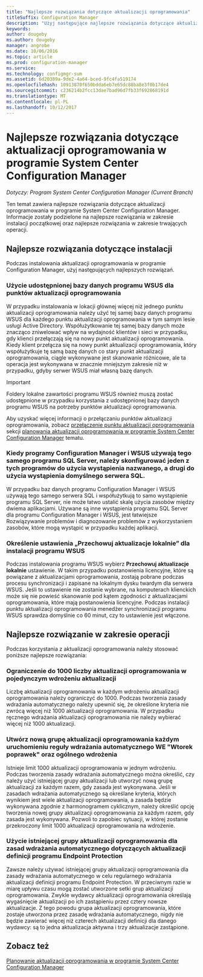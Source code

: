 ```yaml
---
title: "Najlepsze rozwiązania dotyczące aktualizacji oprogramowania"
titleSuffix: Configuration Manager
description: "Użyj następujące najlepsze rozwiązania dotyczące aktualizacji oprogramowania w programie System Center Configuration Manager."
keywords: 
author: dougeby
ms.author: dougeby
manager: angrobe
ms.date: 10/06/2016
ms.topic: article
ms.prod: configuration-manager
ms.service: 
ms.technology: configmgr-sum
ms.assetid: 6d20389a-9de2-4a64-bced-9fc4fa519174
ms.openlocfilehash: 10913870f650bdda6eb7e65dc88ba8e3f0b17de4
ms.sourcegitcommit: c236214b2fcc13dae7bad96d7fb33f692868191d
ms.translationtype: MT
ms.contentlocale: pl-PL
ms.lasthandoff: 10/12/2017
---
```

# <a name="best-practices-for-software-updates-in-system-center-configuration-manager"></a>Najlepsze rozwiązania dotyczące aktualizacji oprogramowania w programie System Center Configuration Manager

*Dotyczy: Program System Center Configuration Manager (Current Branch)*

Ten temat zawiera najlepsze rozwiązania dotyczące aktualizacji oprogramowania w programie System Center Configuration Manager. Informacje zostały podzielone na najlepsze rozwiązania w zakresie instalacji początkowej oraz najlepsze rozwiązania w zakresie trwających operacji.  

## <a name="installation-best-practices"></a>Najlepsze rozwiązania dotyczące instalacji  
 Podczas instalowania aktualizacji oprogramowania w programie Configuration Manager, użyj następujących najlepszych rozwiązań.  

### <a name="use-a-shared-wsus-database-for-software-update-points"></a>Użycie udostępnionej bazy danych programu WSUS dla punktów aktualizacji oprogramowania  
 W przypadku instalowania w lokacji głównej więcej niż jednego punktu aktualizacji oprogramowania należy użyć tej samej bazy danych programu WSUS dla każdego punktu aktualizacji oprogramowania w tym samym lesie usługi Active Directory. Współużytkowanie tej samej bazy danych może znacząco zniwelować wpływ na wydajność klientów i sieci w przypadku, gdy klienci przełączają się na nowy punkt aktualizacji oprogramowania. Kiedy klient przełącza się na nowy punkt aktualizacji oprogramowania, który współużytkuje tę samą bazę danych co stary punkt aktualizacji oprogramowania, ciągle wykonywane jest skanowanie różnicowe, ale ta operacja jest wykonywana w znacznie mniejszym zakresie niż w przypadku, gdyby serwer WSUS miał własną bazę danych.  

> [!IMPORTANT]  
>  Foldery lokalne zawartości programu WSUS również muszą zostać udostępnione w przypadku korzystania z udostępnionej bazy danych programu WSUS na potrzeby punktów aktualizacji oprogramowania.  

 Aby uzyskać więcej informacji o przełączaniu punktów aktualizacji oprogramowania, zobacz [przełączenie punktu aktualizacji oprogramowania](../../sum/plan-design/plan-for-software-updates.md#BKMK_SUPSwitching) sekcji [planowania aktualizacji oprogramowania w programie System Center Configuration Manager](../../sum/plan-design/plan-for-software-updates.md) tematu.  

### <a name="when-configuration-manager-and-wsus-use-the-same-sql-server-configure-one-of-these-to-use-a-named-instance-and-the-other-to-use-the-default-instance-of-sql-server"></a>Kiedy programy Configuration Manager i WSUS używają tego samego programu SQL Server, należy skonfigurować jeden z tych programów do użycia wystąpienia nazwanego, a drugi do użycia wystąpienia domyślnego serwera SQL.  
 W przypadku baz danych programu Configuration Manager i WSUS używają tego samego serwera SQL i współużytkują to samo wystąpienie programu SQL Server, nie może łatwo ustalić skalę użycia zasobów między dwiema aplikacjami. Używane są inne wystąpienia programu SQL Server dla programu Configuration Manager i WSUS, jest łatwiejsze Rozwiązywanie problemów i diagnozowanie problemów z wykorzystaniem zasobów, które mogą wystąpić w przypadku każdej aplikacji.  

### <a name="specify-the-store-updates-locally-setting-for-the-wsus-installation"></a>Określenie ustawienia „Przechowuj aktualizacje lokalnie” dla instalacji programu WSUS  
 Podczas instalowania programu WSUS wybierz **Przechowuj aktualizacje lokalnie** ustawienie. W takim przypadku postanowienia licencyjne, które są powiązane z aktualizacjami oprogramowania, zostają pobrane podczas procesu synchronizacji i zapisane na lokalnym dysku twardym dla serwera WSUS. Jeśli to ustawienie nie zostanie wybrane, na komputerach klienckich może się nie powieść skanowanie pod kątem zgodności z aktualizacjami oprogramowania, które mają postanowienia licencyjne. Podczas instalacji punktu aktualizacji oprogramowania menedżer synchronizacji programu WSUS sprawdza domyślnie co 60 minut, czy to ustawienie jest włączone.  

## <a name="operational-best-practices"></a>Najlepsze rozwiązanie w zakresie operacji  
 Podczas korzystania z aktualizacji oprogramowania należy stosować poniższe najlepsze rozwiązania:  

### <a name="limit-software-updates-to-1000-in-a-single-software-update-deployment"></a>Ograniczenie do 1000 liczby aktualizacji oprogramowania w pojedynczym wdrożeniu aktualizacji  
 Liczbę aktualizacji oprogramowania w każdym wdrożeniu aktualizacji oprogramowania należy ograniczyć do 1000. Podczas tworzenia zasady wdrażania automatycznego należy upewnić się, że określone kryteria nie zwrócą więcej niż 1000 aktualizacji oprogramowania. W przypadku ręcznego wdrażania aktualizacji oprogramowania nie należy wybierać więcej niż 1000 aktualizacji.  

### <a name="create-a-new-software-update-group-each-time-an-automatic-deployment-rule-runs-for-patch-tuesday-and-for-general-deployment"></a>Utwórz nową grupę aktualizacji oprogramowania każdym uruchomieniu reguły wdrażania automatycznego WE "Wtorek poprawek" oraz ogólnego wdrożenia  
 Istnieje limit 1000 aktualizacji oprogramowania w jednym wdrożeniu. Podczas tworzenia zasady wdrażania automatycznego można określić, czy należy użyć istniejącej grupy aktualizacji lub utworzyć nową grupę aktualizacji za każdym razem, gdy zasada jest wykonywana. Jeśli w zasadach wdrażania automatycznego są określane kryteria, których wynikiem jest wiele aktualizacji oprogramowania, a zasada będzie wykonywana zgodnie z harmonogramem cyklicznym, należy określić opcję tworzenia nowej grupy aktualizacji oprogramowania za każdym razem, gdy zasada jest wykonywana. Pozwoli to zapobiec sytuacji, w której zostanie przekroczony limit 1000 aktualizacji oprogramowania na wdrożenie.  

### <a name="use-an-existing-software-update-group-for-automatic-deployment-rules-for-endpoint-protection-definition-updates"></a>Użycie istniejącej grupy aktualizacji oprogramowania dla zasad wdrażania automatycznego dotyczących aktualizacji definicji programu Endpoint Protection  
 Zawsze należy używać istniejącej grupy aktualizacji oprogramowania dla zasady wdrażania automatycznego w celu regularnego wdrażania aktualizacji definicji programu Endpoint Protection. W przeciwnym razie w miarę upływu czasu mogą zostać utworzone setki grup aktualizacji oprogramowania. Zwykle wydawcy aktualizacji oprogramowania określają wygaśnięcie aktualizacji po ich zastąpieniu przez cztery nowsze aktualizacje. Z tego powodu grupa aktualizacji oprogramowania, które zostaje utworzona przez zasadę wdrażania automatycznego, nigdy nie będzie zawierać więcej niż czterech aktualizacji definicji dla danego wydawcy: są to jedna aktualizacja aktywna i trzy aktualizacje zastąpione.  

## <a name="see-also"></a>Zobacz też  
 [Planowanie aktualizacji oprogramowania w programie System Center Configuration Manager](../../sum/plan-design/plan-for-software-updates.md)
